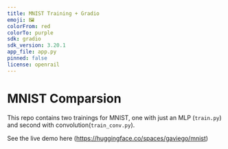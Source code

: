```yaml
---
title: MNIST Training + Gradio
emoji: 🖼️
colorFrom: red
colorTo: purple
sdk: gradio
sdk_version: 3.20.1
app_file: app.py
pinned: false
license: openrail
---
```


# MNIST Comparsion

This repo contains two trainings for MNIST, one with just an MLP (`train.py`) and second with convolution(`train_conv.py`). 

See the live demo here (https://huggingface.co/spaces/gaviego/mnist)

